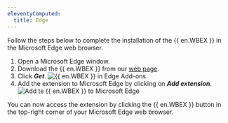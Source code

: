 ```yaml
---
eleventyComputed:
  title: Edge
---
```

Follow the steps below to complete the installation of the {{ en.WBEX }} in the Microsoft Edge web browser.

1. Open a Microsoft Edge window.
1. Download the {{ en.WBEX }} from our [web page](https://devolutions.net/workspace).
1. Click ***Get***.
![{{ en.WBEX }} in Edge Add-ons](https://cdnweb.devolutions.net/docs/en/dwl/Dwl4012.png)
1. Add the extension to Microsoft Edge by clicking on ***Add extension***.
![Add te {{ en.WBEX }} to Microsoft Edge](https://cdnweb.devolutions.net/docs/en/dwl/Dwl4013.png)

You can now access the extension by clicking the {{ en.WBEX }} button in the top-right corner of your Microsoft Edge web browser.

